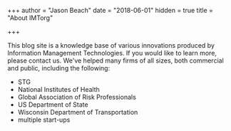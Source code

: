 +++
author = "Jason Beach"
date = "2018-06-01"
hidden = true
title = "About IMTorg"

+++

This blog site is a knowledge base of various innovations produced by Information Management Technologies.  If you would like to learn more, please contact us.  We've helped many firms of all sizes, both commercial and public, including the following:

* STG
* National Institutes of Health
* Global Association of Risk Professionals
* US Department of State
* Wisconsin Department of Transportation
* multiple start-ups 

